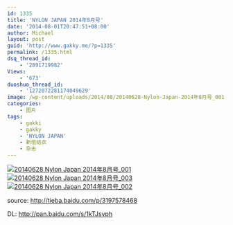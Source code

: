 ```yaml
---
id: 1335
title: 'NYLON JAPAN 2014年8月号'
date: '2014-08-01T20:47:51+08:00'
author: Michael
layout: post
guid: 'http://www.gakky.me/?p=1335'
permalink: /1335.html
dsq_thread_id:
    - '2891719982'
Views:
    - '673'
duoshuo_thread_id:
    - '1272072281174049629'
image: /wp-content/uploads/2014/08/20140628-Nylon-Japan-2014年8月号_001.jpg
categories:
    - 图片
tags:
    - gakki
    - gakky
    - 'NYLON JAPAN'
    - 新垣结衣
    - 杂志
---
```


[![20140628 Nylon Japan 2014年8月号_001](http://www.yui-aragaki.org/wp-content/uploads/2014/08/20140628-Nylon-Japan-2014年8月号_001.jpg)](http://www.yui-aragaki.org/wp-content/uploads/2014/08/20140628-Nylon-Japan-2014年8月号_001.jpg "20140628 Nylon Japan 2014年8月号_001") [![20140628 Nylon Japan 2014年8月号_003](http://www.yui-aragaki.org/wp-content/uploads/2014/08/20140628-Nylon-Japan-2014年8月号_003.jpg)](http://www.yui-aragaki.org/wp-content/uploads/2014/08/20140628-Nylon-Japan-2014年8月号_003.jpg "20140628 Nylon Japan 2014年8月号_003") [![20140628 Nylon Japan 2014年8月号_002](http://www.yui-aragaki.org/wp-content/uploads/2014/08/20140628-Nylon-Japan-2014年8月号_002.jpg)](http://www.yui-aragaki.org/wp-content/uploads/2014/08/20140628-Nylon-Japan-2014年8月号_002.jpg "20140628 Nylon Japan 2014年8月号_002")

source: <http://tieba.baidu.com/p/3197578468>

DL: <http://pan.baidu.com/s/1kTJsyph>